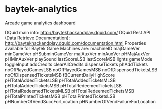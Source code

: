 # baytek-analytics
Arcade game analytics dashboard

DQuid main info: http://baytekhackandplay.dquid.com/
DQuid Rest API (Data Retrieve Documentation): http://baytekhackandplay.dquid.com/documentation.html
Properties available for Baytek Game Machines are:
	machineID
	majGameVer
	minGameVer
	pHSubminGameVer
	majAuxVer
	minAuxVer
	pHMajAuxVer
	pHMinAuxVer
	playSound
	lastScoreLSB
	lastScoreMSB
	lights
	gameMode
	toggleInput
	addCredits
	clearAllCredits
	dispenseTickets
	phAddTickets
	noOfPlayedGamesLSB
	noOfPlayedGamesMSB
	noOfDispensedTicketsLSB
	noOfDispensedTicketsMSB
	fBCurrentDailyHighScore
	pHTotalAddedTicketsLSB
	pHTotalAddedTicketsMLSB
	pHTotalAddedTicketsMSB
	pHTotalRedeemedTicketsLSB
	pHTotalRedeemedTicketsMLSB
	pHTotalRedeemedTicketsMSB
	pHTotalPrintedTicketsMSB
	pHTotalPrintedTicketsLSB
	pHNumberOfVendSuccForLocation
	pHNumberOfVendFailureForLocation